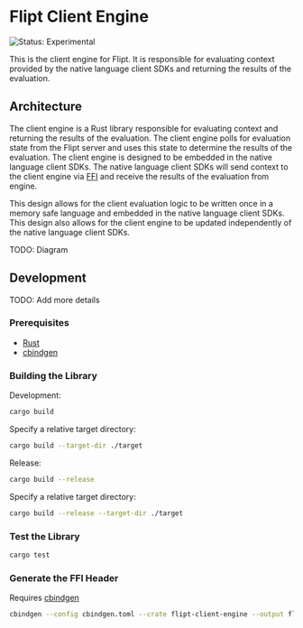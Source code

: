 # Flipt Client Engine

![Status: Experimental](https://img.shields.io/badge/status-experimental-yellow)

This is the client engine for Flipt. It is responsible for evaluating context provided by the native language client SDKs and returning the results of the evaluation.

## Architecture

The client engine is a Rust library responsible for evaluating context and returning the results of the evaluation. The client engine polls for evaluation state from the Flipt server and uses this state to determine the results of the evaluation. The client engine is designed to be embedded in the native language client SDKs. The native language client SDKs will send context to the client engine via [FFI](https://en.wikipedia.org/wiki/Foreign_function_interface) and receive the results of the evaluation from engine.

This design allows for the client evaluation logic to be written once in a memory safe language and embedded in the native language client SDKs. This design also allows for the client engine to be updated independently of the native language client SDKs.

TODO: Diagram

## Development

TODO: Add more details

### Prerequisites

- [Rust](https://www.rust-lang.org/tools/install)
- [cbindgen](https://github.com/mozilla/cbindgen)

### Building the Library

Development:

```bash
cargo build
```

Specify a relative target directory:

```bash
cargo build --target-dir ./target
```

Release:

```bash
cargo build --release
```

Specify a relative target directory:

```bash
cargo build --release --target-dir ./target
```

### Test the Library

```bash
cargo test
```

### Generate the FFI Header

Requires [cbindgen](https://github.com/mozilla/cbindgen)

```bash
cbindgen --config cbindgen.toml --crate flipt-client-engine --output flipt_engine.h
```
